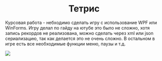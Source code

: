 <h1 align="center">Тетрис</h1>
<p>Курсовая работа - небходимо сделать игру с использование WPF или WinForms. Игру делал по гайду на ютубе это было не сложно, хотя запись рекордов не реализована, можно сделать через xml или json сериализацию, так как делается это не очень сложно. В остальном в игре есть все необходимые функции меню, паузы и т.д.</p>
<img src = "https://github.com/user-attachments/assets/80b4992e-cbb8-4f65-8f9b-b03e6b791b1d">
